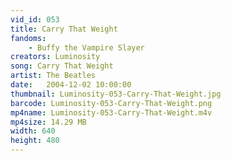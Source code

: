 ```yaml
---
vid_id: 053
title: Carry That Weight
fandoms:
    - Buffy the Vampire Slayer
creators: Luminosity
song: Carry That Weight
artist: The Beatles
date:   2004-12-02 10:00:00
thumbnail: Luminosity-053-Carry-That-Weight.jpg
barcode: Luminosity-053-Carry-That-Weight.png
mp4name: Luminosity-053-Carry-That-Weight.m4v
mp4size: 14.29 MB
width: 640
height: 480
---
```



